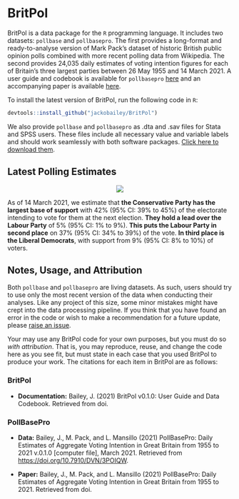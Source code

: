 
<!-- README.md is generated from README.Rmd. Please edit that file -->

# BritPol

BritPol is a data package for the `R` programming language. It includes
two datasets: `pollbase` and `pollbasepro`. The first provides a
long-format and ready-to-analyse version of Mark Pack’s dataset of
historic British public opinion polls combined with more recent polling
data from Wikipedia. The second provides 24,035 daily estimates of
voting intention figures for each of Britain’s three largest parties
between 26 May 1955 and 14 March 2021. A user guide and codebook is
available for `pollbasepro`
[here](https://github.com/jackobailey/BritPol/blob/master/download/userguide.pdf)
and an accompanying paper is available
[here](https://github.com/jackobailey/BritPol/blob/master/download/paper.pdf).

To install the latest version of BritPol, run the following code in `R`:

``` r
devtools::install_github("jackobailey/BritPol")
```

We also provide `pollbase` and `pollbasepro` as .dta and .sav files for
Stata and SPSS users. These files include all necessary value and
variable labels and should work seamlessly with both software packages.
[Click here to download
them](https://github.com/jackobailey/BritPol/tree/master/download).

## Latest Polling Estimates

<center>
<img src="https://raw.githubusercontent.com/jackobailey/BritPol/master/documentation/_assets/timeplot_gh.png">
</center>

As of 14 March 2021, we estimate that **the Conservative Party has the
largest base of support** with 42% (95% CI: 39% to 45%) of the
electorate intending to vote for them at the next election. **They hold
a lead over the Labour Party** of 5% (95% CI: 1% to 9%). **This puts the
Labour Party in second place** on 37% (95% CI: 34% to 39%) of the vote.
**In third place is the Liberal Democrats**, with support from 9% (95%
CI: 8% to 10%) of voters.

## Notes, Usage, and Attribution

Both `pollbase` and `pollbasepro` are living datasets. As such, users
should try to use only the most recent version of the data when
conducting their analyses. Like any project of this size, some minor
mistakes might have crept into the data processing pipeline. If you
think that you have found an error in the code or wish to make a
recommendation for a future update, please [raise an
issue](https://github.com/jackobailey/BritPol/issues).

Your may use any BritPol code for your own purposes, but you must do so
*with attribution*. That is, you may reproduce, reuse, and change the
code here as you see fit, but must state in each case that you used
BritPol to produce your work. The citations for each item in BritPol are
as follows:

### BritPol

-   **Documentation:** Bailey, J. (2021) BritPol v0.1.0: User Guide and
    Data Codebook. Retrieved from doi.

### PollBasePro

-   **Data:** Bailey, J., M. Pack, and L. Mansillo (2021) PollBasePro:
    Daily Estimates of Aggregate Voting Intention in Great Britain from
    1955 to 2021 v.0.1.0 \[computer file\], March 2021. Retrieved from
    <https://doi.org/10.7910/DVN/3POIQW>.

-   **Paper:** Bailey, J., M. Pack, and L. Mansillo (2021) PollBasePro:
    Daily Estimates of Aggregate Voting Intention in Great Britain from
    1955 to 2021. Retrieved from doi.
